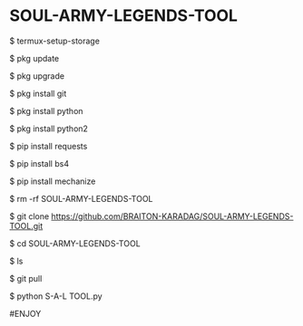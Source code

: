 # SOUL-ARMY-LEGENDS-TOOL

$ termux-setup-storage

$ pkg update 

$ pkg upgrade 

$ pkg install git 

$ pkg install python

$ pkg install python2 

$ pip install requests

$ pip install bs4

$ pip install mechanize

$ rm -rf SOUL-ARMY-LEGENDS-TOOL

$ git clone https://github.com/BRAITON-KARADAG/SOUL-ARMY-LEGENDS-TOOL.git

$ cd SOUL-ARMY-LEGENDS-TOOL

$ ls

$ git pull

$ python S-A-L TOOL.py

#ENJOY

